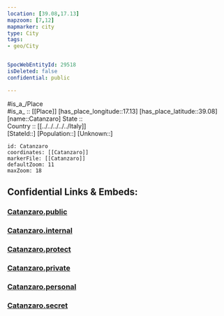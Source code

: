 ```yaml
---
location: [39.08,17.13] 
mapzoom: [7,12] 
mapmarker: city 
type: City
tags:
- geo/City


SpocWebEntityId: 29518
isDeleted: false
confidential: public

---
```

#is_a_/Place  
#is_a_ :: [[Place]] 
[has_place_longitude::17.13] 
[has_place_latitude::39.08] 
[name::Catanzaro] 
State ::  
Country :: [[../../../../../Italy]]  
[StateId::] 
[Population::] 
[Unknown::] 


```leaflet
id: Catanzaro
coordinates: [[Catanzaro]] 
markerFile: [[Catanzaro]] 
defaultZoom: 11 
maxZoom: 18
```


## Confidential Links & Embeds: 

### [Catanzaro.public](/_public/\Earth\Continent\Europe\Europe~South\Italy\regions~Italy\Calabria\Crotone.Province\CityCatanzaro.public.md) 

### [Catanzaro.internal](/_internal/\Earth\Continent\Europe\Europe~South\Italy\regions~Italy\Calabria\Crotone.Province\CityCatanzaro.internal.md) 

### [Catanzaro.protect](/_protect/\Earth\Continent\Europe\Europe~South\Italy\regions~Italy\Calabria\Crotone.Province\CityCatanzaro.protect.md) 

### [Catanzaro.private](/_private/\Earth\Continent\Europe\Europe~South\Italy\regions~Italy\Calabria\Crotone.Province\CityCatanzaro.private.md) 

### [Catanzaro.personal](/_personal/\Earth\Continent\Europe\Europe~South\Italy\regions~Italy\Calabria\Crotone.Province\CityCatanzaro.personal.md) 

### [Catanzaro.secret](/_secret/\Earth\Continent\Europe\Europe~South\Italy\regions~Italy\Calabria\Crotone.Province\CityCatanzaro.secret.md)

